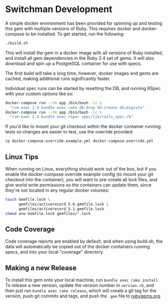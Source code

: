 # Switchman Development

A simple docker environment has been provided for spinning up and testing this
gem with multiple versions of Ruby. This requires docker and docker-compose to
be installed. To get started, run the following:

```bash
./build.sh
```

This will install the gem in a docker image with all versions of Ruby installed,
and install all gem dependencies in the Ruby 2.4 set of gems. It will also
download and spin up a PostgreSQL container for use with specs.

The first build will take a long time, however, docker images and gems are
cached, making additional runs significantly faster.

Individual spec runs can be started by resetting the DB, and running RSpec with
your custom options like so:

```bash
docker-compose run --rm app /bin/bash -lc \
  "rvm-exec 2.4 bundle exec rake db:drop db:create db:migrate"
docker-compose run --rm app /bin/bash -lc \
  "rvm-exec 2.4 bundle exec rspec spec/lib/rails_spec.rb"
```

If you'd like to mount your git checkout within the docker container running
tests so changes are easier to test, use the override provided:

```bash
cp docker-compose.override.example.yml docker-compose.override.yml
```

## Linux Tips

When running on Linux, everything should work out of the box, but if you enable
the docker-compose override example config (to mount your git checkout into the
container), you will want to pre-create all lock files, and give world write
permissions so the containers can update them, since they're not located in any
regular docker volumes:

```bash
touch Gemfile.lock \
      gemfiles/activerecord_5.0.gemfile.lock \
      gemfiles/activerecord_5.1.gemfile.lock
chmod a+w Gemfile.lock gemfiles/*.lock
```

## Code Coverage

Code coverage reports are enabled by default, and when using build.sh, the data
will automatically be copied out of the docker containers running specs, and
into your local "coverage" directory.

## Making a new Release

To install this gem onto your local machine, run `bundle exec rake install`. To
release a new version, update the version number in `version.rb`, and then just
run `bundle exec rake release`, which will create a git tag for the version,
push git commits and tags, and push the `.gem` file to
[rubygems.org](https://rubygems.org).